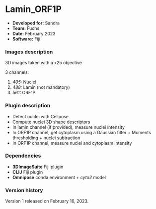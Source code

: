 # Lamin_ORF1P


* **Developed for:** Sandra
* **Team:** Fuchs
* **Date:** February 2023
* **Software:** Fiji


### Images description

3D images taken with a x25 objective

3 channels:
  1. *405:* Nuclei
  2. *488:* Lamin (not mandatory)
  3. *561:* ORF1P

### Plugin description

* Detect nuclei with Cellpose
* Compute nuclei 3D shape descriptors
* In lamin channel (if provided), measure nuclei intensity
* In ORF1P channel, get cytoplasm using a Gaussian filter + Moments thresholding + nuclei subtraction
* In ORF1P channel, measure nuclei and cytoplasm intensity

### Dependencies

* **3DImageSuite** Fiji plugin
* **CLIJ** Fiji plugin
* **Omnipose** conda environment + *cyto2* model

### Version history

Version 1 released on February 16, 2023.

